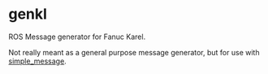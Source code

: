 # genkl

ROS Message generator for Fanuc Karel.

Not really meant as a general purpose message generator, but for use
with [simple_message][].


[simple_message]: http://wiki.ros.org/simple_message
